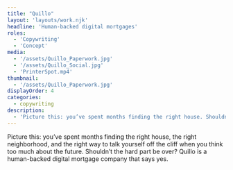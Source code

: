 ```yaml
---
title: "Quillo"
layout: 'layouts/work.njk'
headline: 'Human-backed digital mortgages'
roles: 
  - 'Copywriting'
  - 'Concept'
media: 
  - '/assets/Quillo_Paperwork.jpg'
  - '/assets/Quillo_Social.jpg'
  - 'PrinterSpot.mp4'
thumbnail:
  - '/assets/Quillo_Paperwork.jpg'
displayOrder: 4
categories:
  - copywriting
description:
  - 'Picture this: you’ve spent months finding the right house. Shouldn’t the hard part be over? Quillo is a human-backed digital mortgage company that says yes. '
---
```


Picture this: you’ve spent months finding the right house, the right neighborhood, and the right way to talk yourself off the cliff when you think too much about the future. Shouldn’t the hard part be over? Quillo is a human-backed digital mortgage company that says yes. 